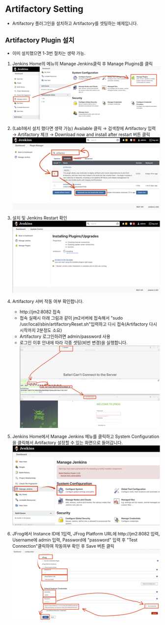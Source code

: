# Artifactory Setting
* Artifactory 플러그인을 설치하고 Artifactory를 셋팅하는 예제입니다.


## Artifactory Plugin 설치
* 이미 설치했으면 1-3번 절차는 생략 가능.
1. Jenkins Home의 메뉴의 Manage Jenkins클릭 후 Manage Plugins를 클릭
![](img/p1.png)

2. (Lab1에서 설치 했다면 생략 가능) Available 클릭 → 검색창에 Artifactory 입력 → Artifactory 체크 → Download now and install after restart 버튼 클릭
![](img/p2.png)

3. 설치 및 Jenkins Restart 확인
![](img/p3.png)

4. Artifactory 서버 작동 여부 확인합니다.
   - http://jm2:8082 접속
   - 접속 실패시 아래 그림과 같이 jm2서버에 접속해서 "sudo /usr/local/sbin/artifactoryReset.sh"입력하고 다시 접속(Artifactory 다시 시작까지 2분정도 소요)
   - Artifactory 로그인하려면 admin/password 사용
   - 로그인 이후 안내에 따라 각종 셋팅(비번 변경)을 실행합니다. 
![](img/p4.png)

5. Jenkins Home에서 Manage Jenkins 메뉴를 클릭하고 System Configuration을 클릭해서 Artifactory 설정할 수 있는 화면으로 들어갑니다.
![](img/p5.png)

6. JFrog에서 Instance ID에 1입력, JFrog Platform URL에 http://jm2:8082 입력, Username에 admin 입력, Password에 "password" 입력 후 "Test Connection"클릭하여 작동여부 확인 후 Save 버튼 클릭
![](img/p6.png)
